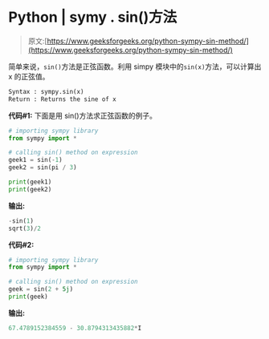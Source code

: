 # Python | symy . sin()方法

> 原文:[https://www.geeksforgeeks.org/python-sympy-sin-method/](https://www.geeksforgeeks.org/python-sympy-sin-method/)

简单来说，`sin()`方法是正弦函数。利用 simpy 模块中的`sin(x)`方法，可以计算出 x 的正弦值。

```py
Syntax : sympy.sin(x)
Return : Returns the sine of x 
```

**代码#1:**
下面是用 sin()方法求正弦函数的例子。

```py
# importing sympy library
from sympy import *

# calling sin() method on expression
geek1 = sin(-1)
geek2 = sin(pi / 3)

print(geek1)
print(geek2)
```

**输出:**

```py
-sin(1)
sqrt(3)/2

```

**代码#2:**

```py
# importing sympy library
from sympy import *

# calling sin() method on expression
geek = sin(2 + 5j)
print(geek)
```

**输出:**

```py
67.4789152384559 - 30.8794313435882*I

```